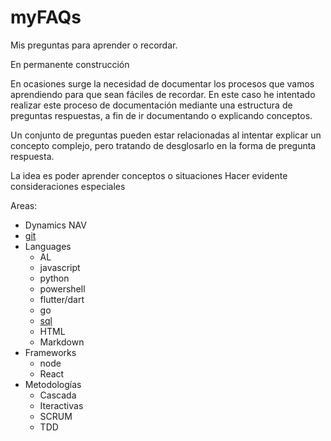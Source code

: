 # myFAQs
Mis preguntas para aprender o recordar. 

En permanente construcción

En ocasiones surge la necesidad de documentar los procesos que vamos aprendiendo para que sean fáciles de recordar. 
En este caso he intentado realizar este proceso de documentación mediante una estructura de preguntas respuestas, a fin de ir documentando o explicando conceptos. 

Un conjunto de preguntas pueden estar relacionadas al intentar explicar un concepto complejo, pero tratando de desglosarlo en la forma de pregunta respuesta.

La idea es poder aprender conceptos o situaciones 
Hacer evidente consideraciones especiales


Areas:

- Dynamics NAV
- [git](git/FAQgit.md)
- Languages
  - AL
  - javascript
  - python
  - powershell
  - flutter/dart
  - go
  - [sql](sql/FAQsql.md)
  - HTML
  - Markdown
- Frameworks
  - node
  - React
- Metodologías
  - Cascada
  - Iteractivas
  - SCRUM
  - TDD




